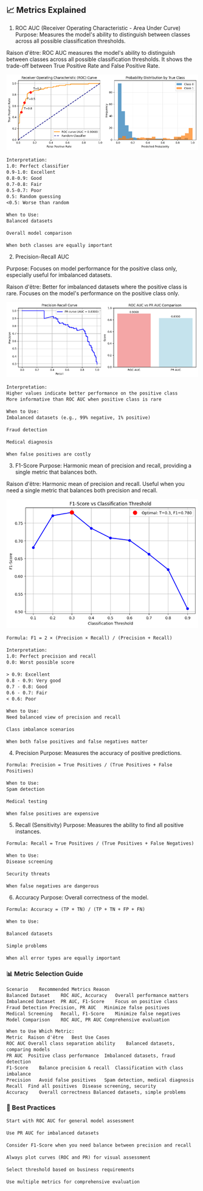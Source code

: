 ## 📈 Metrics Explained
1. ROC AUC (Receiver Operating Characteristic - Area Under Curve)
Purpose: Measures the model's ability to distinguish between classes across all possible classification thresholds.

Raison d'être: ROC AUC measures the model's ability to distinguish between classes across all possible classification thresholds. It shows the trade-off between True Positive Rate and False Positive Rate.

![roc_auc_demo](roc_auc_demo.png)

```
Interpretation:
1.0: Perfect classifier
0.9-1.0: Excellent
0.8-0.9: Good
0.7-0.8: Fair
0.5-0.7: Poor
0.5: Random guessing
<0.5: Worse than random

When to Use:
Balanced datasets

Overall model comparison

When both classes are equally important
```

2. Precision-Recall AUC

Purpose: Focuses on model performance for the positive class only, especially useful for imbalanced datasets.

Raison d'être: Better for imbalanced datasets where the positive class is rare. Focuses on the model's performance on the positive class only.

![precision_recall_demo](precision_recall_demo.png)

```
Interpretation:
Higher values indicate better performance on the positive class
More informative than ROC AUC when positive class is rare

When to Use:
Imbalanced datasets (e.g., 99% negative, 1% positive)

Fraud detection

Medical diagnosis

When false positives are costly
```

3. F1-Score
Purpose: Harmonic mean of precision and recall, providing a single metric that balances both.

Raison d'être: Harmonic mean of precision and recall. Useful when you need a single metric that balances both precision and recall.

![f1_demo](f1_demo.png)

```
Formula: F1 = 2 × (Precision × Recall) / (Precision + Recall)

Interpretation:
1.0: Perfect precision and recall
0.0: Worst possible score

> 0.9: Excellent
0.8 - 0.9: Very good
0.7 - 0.8: Good
0.6 - 0.7: Fair
< 0.6: Poor

When to Use:
Need balanced view of precision and recall

Class imbalance scenarios

When both false positives and false negatives matter
```

4. Precision
Purpose: Measures the accuracy of positive predictions.

```
Formula: Precision = True Positives / (True Positives + False Positives)

When to Use:
Spam detection

Medical testing

When false positives are expensive
```

5. Recall (Sensitivity)
Purpose: Measures the ability to find all positive instances.

```
Formula: Recall = True Positives / (True Positives + False Negatives)

When to Use:
Disease screening

Security threats

When false negatives are dangerous
```

6. Accuracy
Purpose: Overall correctness of the model.

```
Formula: Accuracy = (TP + TN) / (TP + TN + FP + FN)

When to Use:

Balanced datasets

Simple problems

When all error types are equally important
```


### 📊 Metric Selection Guide
```
Scenario	Recommended Metrics	Reason
Balanced Dataset	ROC AUC, Accuracy	Overall performance matters
Imbalanced Dataset	PR AUC, F1-Score	Focus on positive class
Fraud Detection	Precision, PR AUC	Minimize false positives
Medical Screening	Recall, F1-Score	Minimize false negatives
Model Comparison	ROC AUC, PR AUC	Comprehensive evaluation
```

```
When to Use Which Metric:
Metric	Raison d'être	Best Use Cases
ROC AUC	Overall class separation ability	Balanced datasets, comparing models
PR AUC	Positive class performance	Imbalanced datasets, fraud detection
F1-Score	Balance precision & recall	Classification with class imbalance
Precision	Avoid false positives	Spam detection, medical diagnosis
Recall	Find all positives	Disease screening, security
Accuracy	Overall correctness	Balanced datasets, simple problems
```

### 🎯 Best Practices
```
Start with ROC AUC for general model assessment

Use PR AUC for imbalanced datasets

Consider F1-Score when you need balance between precision and recall

Always plot curves (ROC and PR) for visual assessment

Select threshold based on business requirements

Use multiple metrics for comprehensive evaluation
```